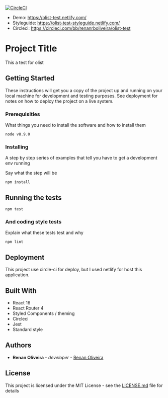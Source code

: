[![CircleCI](https://circleci.com/bb/renanrboliveira/olist-test/tree/master.svg?style=svg)](https://circleci.com/bb/renanrboliveira/olist-test/tree/master)

* Demo: https://olist-test.netlify.com/
* Styleguide: https://olist-test-styleguide.netlify.com/
* Circleci: https://circleci.com/bb/renanrboliveira/olist-test

# Project Title

This a test for olist

## Getting Started

These instructions will get you a copy of the project up and running on your local machine for development and testing purposes. See deployment for notes on how to deploy the project on a live system.

### Prerequisities

What things you need to install the software and how to install them

```
node v8.9.0
```

### Installing

A step by step series of examples that tell you have to get a development env running

Say what the step will be

```
npm install
```

## Running the tests


```
npm test
```

### And coding style tests

Explain what these tests test and why

```
npm lint
```

## Deployment

This project use circle-ci for deploy, but I used netlify for host this application.

## Built With

* React 16
* React Router 4
* Styled Components / theming
* Circleci
* Jest
* Standard style

## Authors

* **Renan Oliveira** - *developer* - [Renan Oliveira](https://github.com/renanrboliveira)

## License

This project is licensed under the MIT License - see the [LICENSE.md](LICENSE.md) file for details
